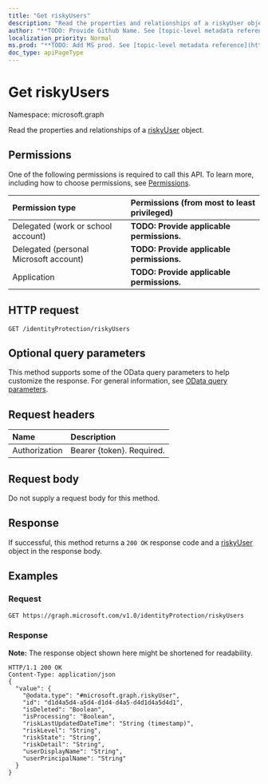 ```yaml
---
title: "Get riskyUsers"
description: "Read the properties and relationships of a riskyUser object."
author: "**TODO: Provide Github Name. See [topic-level metadata reference](https://msgo.azurewebsites.net/add/document/guidelines/metadata.html#topic-level-metadata)**"
localization_priority: Normal
ms.prod: "**TODO: Add MS prod. See [topic-level metadata reference](https://msgo.azurewebsites.net/add/document/guidelines/metadata.html#topic-level-metadata)**"
doc_type: apiPageType
---
```


# Get riskyUsers
Namespace: microsoft.graph

Read the properties and relationships of a [riskyUser](../resources/riskyuser.md) object.

## Permissions
One of the following permissions is required to call this API. To learn more, including how to choose permissions, see [Permissions](/concepts/permissions-reference.md).

|Permission type|Permissions (from most to least privileged)|
|:---|:---|
|Delegated (work or school account)|**TODO: Provide applicable permissions.**|
|Delegated (personal Microsoft account)|**TODO: Provide applicable permissions.**|
|Application|**TODO: Provide applicable permissions.**|

## HTTP request

<!-- {
  "blockType": "ignored"
}
-->
``` http
GET /identityProtection/riskyUsers
```

## Optional query parameters
This method supports some of the OData query parameters to help customize the response. For general information, see [OData query parameters](/graph/query-parameters).

## Request headers
|Name|Description|
|:---|:---|
|Authorization|Bearer {token}. Required.|

## Request body
Do not supply a request body for this method.

## Response

If successful, this method returns a `200 OK` response code and a [riskyUser](../resources/riskyuser.md) object in the response body.

## Examples

### Request
<!-- {
  "blockType": "request",
  "name": "get_riskyuser"
}
-->
``` http
GET https://graph.microsoft.com/v1.0/identityProtection/riskyUsers
```


### Response
**Note:** The response object shown here might be shortened for readability.
<!-- {
  "blockType": "response",
  "truncated": true,
  "@odata.type": "microsoft.graph.riskyUser"
}
-->
``` http
HTTP/1.1 200 OK
Content-Type: application/json
{
  "value": {
    "@odata.type": "#microsoft.graph.riskyUser",
    "id": "d1d4a5d4-a5d4-d1d4-d4a5-d4d1d4a5d4d1",
    "isDeleted": "Boolean",
    "isProcessing": "Boolean",
    "riskLastUpdatedDateTime": "String (timestamp)",
    "riskLevel": "String",
    "riskState": "String",
    "riskDetail": "String",
    "userDisplayName": "String",
    "userPrincipalName": "String"
  }
}
```

